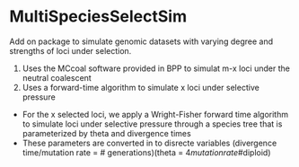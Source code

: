# MultiSpeciesSelectSim

Add on package to simulate genomic datasets with varying degree and strengths of loci under selection.

1) Uses the MCcoal software provided in BPP to simulat m-x loci under the neutral coalescent
2) Uses a forward-time algorithm to simulate x loci under selective pressure


- For the x selected loci, we apply a Wright-Fisher forward time algorithm to simulate loci under selective pressure through a species tree that is parameterized by theta and divergence times
- These parameters are converted in to disrecte variables (divergence time/mutation rate = # generations)(theta = 4*mutationrate*#diploid)
